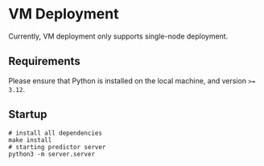 # VM Deployment

Currently, VM deployment only supports single-node deployment.

## Requirements

Please ensure that Python is installed on the local machine, and version `>= 3.12`.

## Startup

```shell
# install all dependencies
make install
# starting predictor server
python3 -m server.server
```
